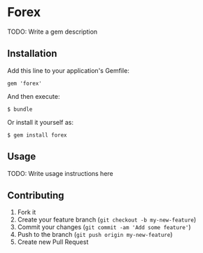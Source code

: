 # Forex

TODO: Write a gem description

## Installation

Add this line to your application's Gemfile:

    gem 'forex'

And then execute:

    $ bundle

Or install it yourself as:

    $ gem install forex

## Usage

TODO: Write usage instructions here

## Contributing

1. Fork it
2. Create your feature branch (`git checkout -b my-new-feature`)
3. Commit your changes (`git commit -am 'Add some feature'`)
4. Push to the branch (`git push origin my-new-feature`)
5. Create new Pull Request
